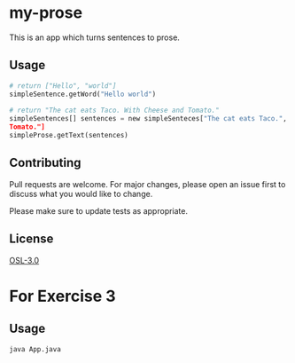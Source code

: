 # my-prose
This is an app which turns sentences to prose.

## Usage

```python
# return ["Hello", "world"]
simpleSentence.getWord("Hello world")
 
# return "The cat eats Taco. With Cheese and Tomato."
simpleSentences[] sentences = new simpleSenteces["The cat eats Taco.", "With Cheese and 
Tomato."]
simpleProse.getText(sentences)
```

## Contributing

Pull requests are welcome. For major changes, please open an issue first to discuss what 
you would like to change. 

Please make sure to update tests as appropriate.

## License
[OSL-3.0 ](https://opensource.org/license/osl-3-0-php)

# For Exercise 3

## Usage
```bash 
java App.java
```
